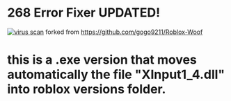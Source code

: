 #  268 Error Fixer UPDATED!
[![virus scan](https://i.imgur.com/RitgN7F.png)](https://www.virustotal.com/gui/file/05cc245e91db4abc729da55b45a4550c04c43abf2e5dd41e2c6d0de820c563c3?nocache=1)
forked from https://github.com/gogo9211/Roblox-Woof 
# this is a .exe version that moves automatically the file "XInput1_4.dll" into roblox versions folder.



